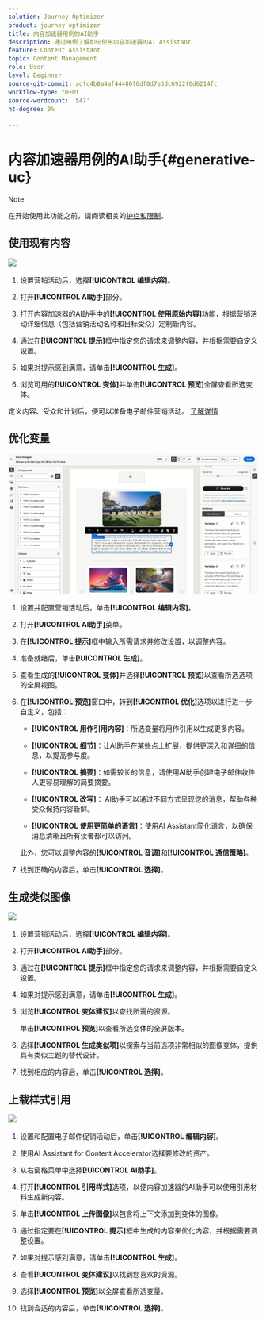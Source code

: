 ```yaml
---
solution: Journey Optimizer
product: journey optimizer
title: 内容加速器用例的AI助手
description: 通过用例了解如何使用内容加速器的AI Assistant
feature: Content Assistant
topic: Content Management
role: User
level: Beginner
source-git-commit: adfc4b8a4af44486f6df0d7e3dc6922f6d6214fc
workflow-type: tm+mt
source-wordcount: '547'
ht-degree: 0%

---
```


# 内容加速器用例的AI助手{#generative-uc}

>[!NOTE]
>
>在开始使用此功能之前，请阅读相关的[护栏和限制](gs-generative.md#generative-guardrails)。

## 使用现有内容

![](assets/do-not-localize/gen-ai-reuse-text.gif)

1. 设置营销活动后，选择&#x200B;**[!UICONTROL 编辑内容]**。

1. 打开&#x200B;**[!UICONTROL AI助手]**&#x200B;部分。

1. 打开内容加速器的AI助手中的&#x200B;**[!UICONTROL 使用原始内容]**&#x200B;功能，根据营销活动详细信息（包括营销活动名称和目标受众）定制新内容。

1. 通过在&#x200B;**[!UICONTROL 提示]**&#x200B;框中指定您的请求来调整内容，并根据需要自定义设置。

1. 如果对提示感到满意，请单击&#x200B;**[!UICONTROL 生成]**。

1. 浏览可用的&#x200B;**[!UICONTROL 变体]**&#x200B;并单击&#x200B;**[!UICONTROL 预览]**&#x200B;全屏查看所选变体。

定义内容、受众和计划后，便可以准备电子邮件营销活动。 [了解详情](../campaigns/review-activate-campaign.md)

## 优化变量

![](assets/do-not-localize/gen-ai-variation.gif)

1. 设置并配置营销活动后，单击&#x200B;**[!UICONTROL 编辑内容]**。

1. 打开&#x200B;**[!UICONTROL AI助手]**&#x200B;菜单。

1. 在&#x200B;**[!UICONTROL 提示]**&#x200B;框中输入所需请求并修改设置，以调整内容。

1. 准备就绪后，单击&#x200B;**[!UICONTROL 生成]**。

1. 查看生成的&#x200B;**[!UICONTROL 变体]**&#x200B;并选择&#x200B;**[!UICONTROL 预览]**&#x200B;以查看所选选项的全屏视图。

1. 在&#x200B;**[!UICONTROL 预览]**&#x200B;窗口中，转到&#x200B;**[!UICONTROL 优化]**&#x200B;选项以进行进一步自定义，包括：

   * **[!UICONTROL 用作引用内容]**：所选变量将用作引用以生成更多内容。

   * **[!UICONTROL 细节]**：让AI助手在某些点上扩展，提供更深入和详细的信息，以提高参与度。

   * **[!UICONTROL 摘要]**：如需较长的信息，请使用AI助手创建电子邮件收件人更容易理解的简要摘要。

   * **[!UICONTROL 改写]**： AI助手可以通过不同方式呈现您的消息，帮助各种受众保持内容新鲜。

   * **[!UICONTROL 使用更简单的语言]**：使用AI Assistant简化语言，以确保消息清晰且所有读者都可以访问。

   此外，您可以调整内容的&#x200B;**[!UICONTROL 音调]**&#x200B;和&#x200B;**[!UICONTROL 通信策略]**。

1. 找到正确的内容后，单击&#x200B;**[!UICONTROL 选择]**。

## 生成类似图像

![](assets/do-not-localize/uc-image-similar.gif)

1. 设置营销活动后，选择&#x200B;**[!UICONTROL 编辑内容]**。

1. 打开&#x200B;**[!UICONTROL AI助手]**&#x200B;部分。

1. 通过在&#x200B;**[!UICONTROL 提示]**&#x200B;框中指定您的请求来调整内容，并根据需要自定义设置。

1. 如果对提示感到满意，请单击&#x200B;**[!UICONTROL 生成]**。

1. 浏览&#x200B;**[!UICONTROL 变体建议]**&#x200B;以查找所需的资源。

   单击&#x200B;**[!UICONTROL 预览]**&#x200B;以查看所选变体的全屏版本。

1. 选择&#x200B;**[!UICONTROL 生成类似项]**&#x200B;以探索与当前选项非常相似的图像变体，提供具有类似主题的替代设计。

1. 找到相应的内容后，单击&#x200B;**[!UICONTROL 选择]**。

## 上载样式引用

![](assets/do-not-localize/uc-image-reference.gif)

1. 设置和配置电子邮件促销活动后，单击&#x200B;**[!UICONTROL 编辑内容]**。

1. 使用AI Assistant for Content Accelerator选择要修改的资产。

1. 从右窗格菜单中选择&#x200B;**[!UICONTROL AI助手]**。

1. 打开&#x200B;**[!UICONTROL 引用样式]**&#x200B;选项，以便内容加速器的AI助手可以使用引用材料生成新内容。

1. 单击&#x200B;**[!UICONTROL 上传图像]**&#x200B;以包含将上下文添加到变体的图像。

1. 通过指定要在&#x200B;**[!UICONTROL 提示]**&#x200B;框中生成的内容来优化内容，并根据需要调整设置。

1. 如果对提示感到满意，请单击&#x200B;**[!UICONTROL 生成]**。

1. 查看&#x200B;**[!UICONTROL 变体建议]**&#x200B;以找到您喜欢的资源。

1. 选择&#x200B;**[!UICONTROL 预览]**&#x200B;以全屏查看所选变量。

1. 找到合适的内容后，单击&#x200B;**[!UICONTROL 选择]**。
